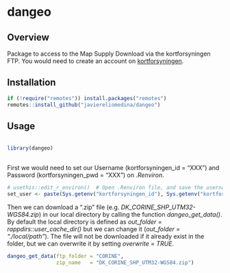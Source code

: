 
# dangeo

## Overview

Package to access to the Map Supply Download via the kortforsyningen
FTP. You would need to create an account on
[kortforsyningen](https://www.kortforsyningen.dk/indhold/min-side-0).

## Installation

``` r
if (!require("remotes")) install.packages("remotes")
remotes::install_github("javiereliomedina/dangeo")
```

## Usage

``` r
  
library(dangeo) 
 
```

First we would need to set our Username (kortforsyningen\_id = “XXX”)
and Password (kortforsyningen\_pwd = “XXX”) on *.Renviron*.

``` r
# usethis::edit_r_environ()  # Open .Renviron file, and save the username and password
set_user <- paste(Sys.getenv("kortforsyningen_id"), Sys.getenv("kortforsyningen_pwd"), sep = ":" )
```

Then we can download a “.zip” file
(e.g. *DK\_CORINE\_SHP\_UTM32-WGS84.zip*) in our local directory by
calling the function *dangeo\_get\_data()*. By default the local
directory is defined as *out\_folder = rappdirs::user\_cache\_dir()* but
we can change it (*out\_folder = “./local/path”*). The file will not be
downloaded if it already exist in the folder, but we can overwrite it by
setting *overwrite = TRUE*.

``` r
dangeo_get_data(ftp_folder = "CORINE",
                zip_name   = "DK_CORINE_SHP_UTM32-WGS84.zip")
```

